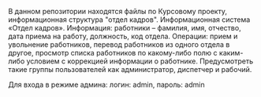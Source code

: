 В данном репозитории находятся файлы по Курсовому проекту, информационная структура "отдел кадров".
Информационная система «Отдел кадров». Информация: работники – фамилия, имя, отчество, дата приема на работу, должность, код отдела. Операции: прием и увольнение работников, перевод работников из одного отдела в другое, просмотр списка работников по какому-либо полю с каким-либо условием с коррекцией информации о работнике. 
Предусмотреть такие группы пользователей как администратор, диспетчер и рабочий.

Для входа в режиме админа: логин: admin, пароль: admin
